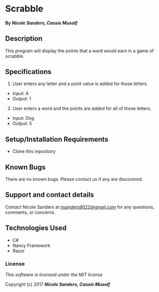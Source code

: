 # Scrabble

#### By _**Nicole Sanders, Cassie Musolf**_

## Description

This program will display the points that a word would earn in a game of scrabble.

## Specifications

1. User enters any letter and a point value is added for those letters.
* Input: A 
* Output: 1

2. User enters a word and the points are added for all of those letters.
* Input: Dog 
* Output: 5

## Setup/Installation Requirements

* Clone this repository

## Known Bugs

There are no known bugs. Please contact us if any are discovered.

## Support and contact details

Contact Nicole Sanders at nsanders9022@gmail.com for any questions, comments, or concerns.

## Technologies Used

* C#
* Nancy Framework
* Razor


### License

*This software is licensed under the MIT license*

Copyright (c) 2017 **_Nicole Sanders, Cassie Musolf_**
